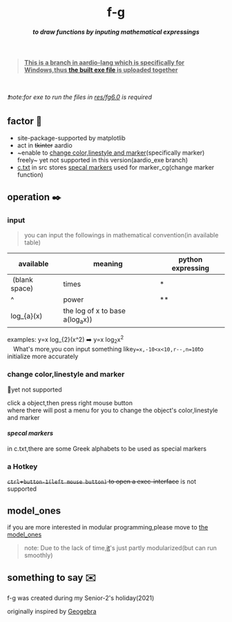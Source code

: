 <p align="center" >
  <h1 align="center" style="margin:0 auto;">f-g</h1>
</p>
<h5 align="center">to draw functions by inputing mathematical expressings </h5>
<br>

> **<ins>This is a branch in aardio-lang which is specifically for Windows,thus [the built exe file](https://github.com/litlighilit/f-g/blob/aardio_exe/aardio_python.exe) is uploaded together</ins>**
<br>

*:exclamation:note:for exe to run the files in [res/fg6.0](https://github.com/litlighilit/f-g/tree/aardio_exe/res/fg6.0) is required*


## factor :pushpin:
* site-package-supported by matplotlib  
* act in ~~tkinter~~ aardio
* ~enable to [change color,linestyle and marker](#change-colorlinestyle-and-marker)(specifically marker) freely~ yet not supported in this version(aardio_exe branch)
* [c.txt](/src/c.txt) in src stores [specal markers](#m) used for marker_cg(change marker function)

## operation :black_nib:
### input
> you can input the followings in mathematical convention(in available table)

available|meaning|python expressing
-|-|-
&nbsp;(blank space)|times|*
^|power|**
log_{a}(x)|the log of x to base a(log<sub>a</sub>x))|

examples: y=x log_{2}(x^2)  :arrow_right:  y=x log<sub>2</sub>x<sup>2</sup><!--$\rightarrow y=x log_2 x^2$-->  
&emsp;What's more,you con input something like`y=x,-10<x<10,r--,n=10`to initialize more accurately
### change color,linestyle and marker
:red_circle:yet not supported

click a object,then press right mouse button  
where there will post a menu for you to change the object's color,linestyle and marker  
*<h4 id="m"> specal markers  </h4>*
in c.txt,there are some Greek alphabets to be used as special markers  
### a Hotkey
~~`ctrl`+`button-1(left mouse button)` to open a exec-interface~~ is not supported
## model_ones
if you are more interested in modular programming,please move to [the model_ones](https://github.com/litlighilit/f-g/tree/model_ones)
> note:
> Due to the lack of time,[it](#model_ones)'s just partly modularized(but can run smoothly)
## something to say :envelope:
f-g was created during my Senior-2's holiday(2021)  

originally inspired by [Geogebra](https://geogebra.org/)  

